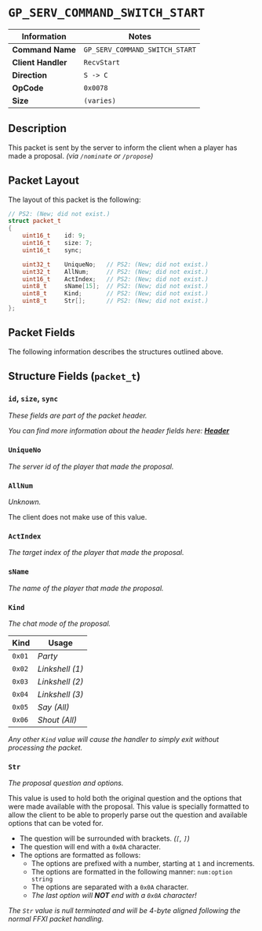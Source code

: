 # `GP_SERV_COMMAND_SWITCH_START`

| Information               | Notes |
|---                        |---    |
| **Command Name**          | `GP_SERV_COMMAND_SWITCH_START` |
| **Client Handler**        | `RecvStart` |
| **Direction**             | `S -> C` |
| **OpCode**                | `0x0078` |
| **Size**                  | `(varies)` |

## Description

This packet is sent by the server to inform the client when a player has made a proposal. _(via `/nominate` or `/propose`)_

## Packet Layout

The layout of this packet is the following:

```cpp
// PS2: (New; did not exist.)
struct packet_t
{
    uint16_t    id: 9;
    uint16_t    size: 7;
    uint16_t    sync;

    uint32_t    UniqueNo;   // PS2: (New; did not exist.)
    uint32_t    AllNum;     // PS2: (New; did not exist.)
    uint16_t    ActIndex;   // PS2: (New; did not exist.)
    uint8_t     sName[15];  // PS2: (New; did not exist.)
    uint8_t     Kind;       // PS2: (New; did not exist.)
    uint8_t     Str[];      // PS2: (New; did not exist.)
};
```

## Packet Fields

The following information describes the structures outlined above.

## Structure Fields (`packet_t`)

### `id`, `size`, `sync`

_These fields are part of the packet header._

_You can find more information about the header fields here: [**Header**](/world/HEADER.md)_

### `UniqueNo`

_The server id of the player that made the proposal._

### `AllNum`

_Unknown._

The client does not make use of this value.

### `ActIndex`

_The target index of the player that made the proposal._

### `sName`

_The name of the player that made the proposal._

### `Kind`

_The chat mode of the proposal._

| Kind | Usage |
| --- | --- |
| `0x01` | _Party_ |
| `0x02` | _Linkshell (1)_ |
| `0x03` | _Linkshell (2)_ |
| `0x04` | _Linkshell (3)_ |
| `0x05` | _Say (All)_ |
| `0x06` | _Shout (All)_ |

_Any other `Kind` value will cause the handler to simply exit without processing the packet._

### `Str`

_The proposal question and options._

This value is used to hold both the original question and the options that were made available with the proposal. This value is specially formatted to allow the client to be able to properly parse out the question and available options that can be voted for.

  - The question will be surrounded with brackets. _(`[`, `]`)_
  - The question will end with a `0x0A` character.
  - The options are formatted as follows:
    - The options are prefixed with a number, starting at `1` and increments.
    - The options are formatted in the following manner: `num:option string`
    - The options are separated with a `0x0A` character.
    - _The last option will **NOT** end with a `0x0A` character!_

_The `Str` value is null terminated and will be 4-byte aligned following the normal FFXI packet handling._

